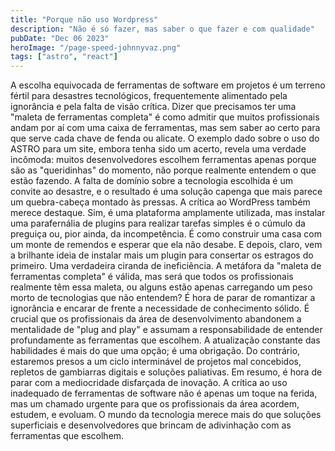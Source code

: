 ```yaml
---
title: "Porque não uso Wordpress"
description: "Não é só fazer, mas saber o que fazer e com qualidade"
pubDate: "Dec 06 2023"
heroImage: "/page-speed-johnnyvaz.png"
tags: ["astro", "react"]
---
```


A escolha equivocada de ferramentas de software em projetos é um terreno fértil para desastres tecnológicos, frequentemente alimentado pela ignorância e pela falta de visão crítica. Dizer que precisamos ter uma "maleta de ferramentas completa" é como admitir que muitos profissionais andam por aí com uma caixa de ferramentas, mas sem saber ao certo para que serve cada chave de fenda ou alicate.
O exemplo dado sobre o uso do ASTRO para um site, embora tenha sido um acerto, revela uma verdade incômoda: muitos desenvolvedores escolhem ferramentas apenas porque são as "queridinhas" do momento, não porque realmente entendem o que estão fazendo. A falta de domínio sobre a tecnologia escolhida é um convite ao desastre, e o resultado é uma solução capenga que mais parece um quebra-cabeça montado às pressas.
A crítica ao WordPress também merece destaque. Sim, é uma plataforma amplamente utilizada, mas instalar uma parafernália de plugins para realizar tarefas simples é o cúmulo da preguiça ou, pior ainda, da incompetência. É como construir uma casa com um monte de remendos e esperar que ela não desabe. E depois, claro, vem a brilhante ideia de instalar mais um plugin para consertar os estragos do primeiro. Uma verdadeira ciranda de ineficiência.
A metáfora da "maleta de ferramentas completa" é válida, mas será que todos os profissionais realmente têm essa maleta, ou alguns estão apenas carregando um peso morto de tecnologias que não entendem? É hora de parar de romantizar a ignorância e encarar de frente a necessidade de conhecimento sólido.
É crucial que os profissionais da área de desenvolvimento abandonem a mentalidade de "plug and play" e assumam a responsabilidade de entender profundamente as ferramentas que escolhem. A atualização constante das habilidades é mais do que uma opção; é uma obrigação. Do contrário, estaremos presos a um ciclo interminável de projetos mal concebidos, repletos de gambiarras digitais e soluções paliativas.
Em resumo, é hora de parar com a mediocridade disfarçada de inovação. A crítica ao uso inadequado de ferramentas de software não é apenas um toque na ferida, mas um chamado urgente para que os profissionais da área acordem, estudem, e evoluam. O mundo da tecnologia merece mais do que soluções superficiais e desenvolvedores que brincam de adivinhação com as ferramentas que escolhem.